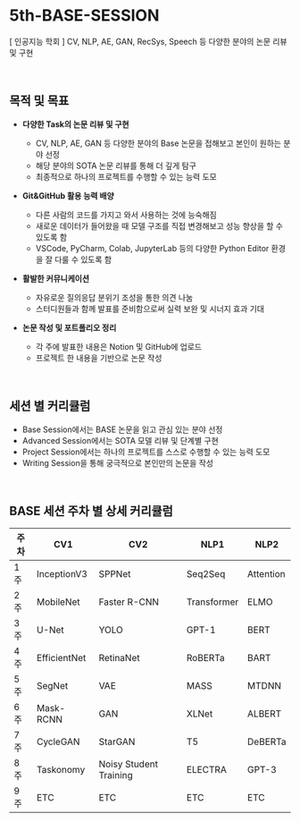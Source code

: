 # 5th-BASE-SESSION
[ 인공지능 학회 ] CV, NLP, AE, GAN, RecSys, Speech 등 다양한 분야의 논문 리뷰 및 구현  

<br/>

## 목적 및 목표

- **다양한 Task의 논문 리뷰 및 구현**
    - CV, NLP, AE, GAN 등 다양한 분야의 Base 논문을 접해보고 본인이 원하는 분야 선정
    - 해당 분야의 SOTA 논문 리뷰를 통해 더 깊게 탐구
    - 최종적으로 하나의 프로젝트를 수행할 수 있는 능력 도모
    
- **Git&GitHub 활용 능력 배양**
    - 다른 사람의 코드를 가지고 와서 사용하는 것에 능숙해짐
    - 새로운 데이터가 들어왔을 때 모델 구조를 직접 변경해보고 성능 향상을 할 수 있도록 함
    - VSCode, PyCharm, Colab, JupyterLab 등의 다양한 Python Editor 환경을 잘 다룰 수 있도록 함
    
- **활발한 커뮤니케이션**
    - 자유로운 질의응답 분위기 조성을 통한 의견 나눔
    - 스터디원들과 함께 발표를 준비함으로써 실력 보완 및 시너지 효과 기대
    
- **논문 작성 및 포트폴리오 정리**
    - 각 주에 발표한 내용은 Notion 및 GitHub에 업로드
    - 프로젝트 한 내용을 기반으로 논문 작성
    
<br/>

## 세션 별 커리큘럼
- Base Session에서는 BASE 논문을 읽고 관심 있는 분야 선정
- Advanced Session에서는 SOTA 모델 리뷰 및 단계별 구현
- Project Session에서는 하나의 프로젝트를 스스로 수행할 수 있는 능력 도모
- Writing Session을 통해 궁극적으로 본인만의 논문을 작성
    
<br/>

## BASE 세션 주차 별 상세 커리큘럼

| 주차 | CV1 | CV2 | NLP1 | NLP2 |
| --- | --- | --- | --- | --- |
| 1주 | InceptionV3 | SPPNet | Seq2Seq | Attention |
| 2주 | MobileNet | Faster R-CNN | Transformer | ELMO |
| 3주 | U-Net | YOLO | GPT-1 | BERT |
| 4주 | EfficientNet | RetinaNet | RoBERTa | BART |
| 5주 | SegNet | VAE | MASS | MTDNN |
| 6주 | Mask-RCNN | GAN | XLNet | ALBERT |
| 7주 | CycleGAN | StarGAN | T5 | DeBERTa |
| 8주 | Taskonomy | Noisy Student Training | ELECTRA | GPT-3 |
| 9주 | ETC | ETC | ETC | ETC | 

